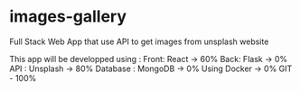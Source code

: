 # images-gallery

Full Stack Web App that use API to get images from unsplash website

This app will be developped using :
Front: React -> 60%
Back: Flask -> 0%
API : Unsplash -> 80%
Database : MongoDB -> 0%
Using Docker -> 0%
GIT - 100%
